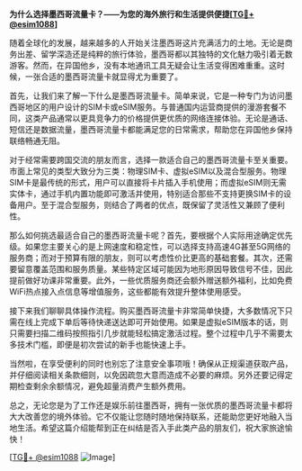 **为什么选择墨西哥流量卡？——为您的海外旅行和生活提供便捷[[TG💪+ @esim1088](https://t.me/s/esim1088)]**

随着全球化的发展，越来越多的人开始关注墨西哥这片充满活力的土地。无论是商务出差、留学深造还是纯粹的旅行体验，墨西哥都以其独特的文化魅力吸引着无数游客。然而，在异国他乡，没有本地通讯工具无疑会让生活变得困难重重。这时候，一张合适的墨西哥流量卡就显得尤为重要了。

首先，让我们来了解一下什么是墨西哥流量卡。简单来说，它是一种专门为访问墨西哥地区的用户设计的SIM卡或eSIM服务。与普通国内运营商提供的漫游套餐不同，这类产品通常以更具竞争力的价格提供更优质的网络连接体验。无论是通话、短信还是数据流量，墨西哥流量卡都能满足您的日常需求，帮助您在异国他乡保持联络畅通无阻。

对于经常需要跨国交流的朋友而言，选择一款适合自己的墨西哥流量卡至关重要。市面上常见的类型大致分为三类：物理SIM卡、虚拟eSIM以及混合型服务。物理SIM卡是最传统的形式，用户可以直接将卡片插入手机使用；而虚拟eSIM则无需实体卡，通过手机内置功能即可激活并使用，特别适合那些不支持更换SIM卡的设备用户。至于混合型服务，则结合了两者的优点，既保留了灵活性又兼顾了便利性。

那么如何挑选最适合自己的墨西哥流量卡呢？首先，要根据个人实际用途确定优先级。如果您主要关心的是上网速度和稳定性，可以选择支持高速4G甚至5G网络的服务商；而对于预算有限的朋友，则可以考虑性价比更高的基础套餐。其次，还需要留意覆盖范围和服务质量。某些特定区域可能因为地形原因导致信号不佳，因此提前做好功课非常重要。此外，一些优质服务商还会额外赠送额外福利，比如免费WiFi热点接入点信息等增值服务，这些都能有效提升整体使用感受。

接下来我们聊聊具体操作流程。购买墨西哥流量卡非常简单快捷，大多数情况下只需在线上完成下单后等待快递送达即可开始使用。如果是虚拟eSIM版本的话，则只需要扫描二维码按照指引几步就能轻松搞定激活过程。整个过程中几乎不需要太多技术门槛，即便是初次尝试的新手也能快速上手。

当然啦，在享受便利的同时也别忘了注意安全事项哦！确保从正规渠道获取产品，并仔细阅读相关条款细则，以免因疏忽大意而造成不必要的麻烦。另外还要记得定期检查剩余余额情况，避免超量消费产生额外费用。

总之，无论您是为了工作还是娱乐前往墨西哥，拥有一张优质的墨西哥流量卡都将大大改善您的境外体验。它不仅能让您随时随地保持联系，还能助您更好地融入当地生活。希望这篇介绍能帮到正在纠结是否入手此类产品的朋友们，祝大家旅途愉快！

[[TG💪+ @esim1088](https://t.me/s/esim1088) ![Image](https://i.postimg.cc/4NQfJmqS/Snipaste-2025-05-13-00-14-12.png)]